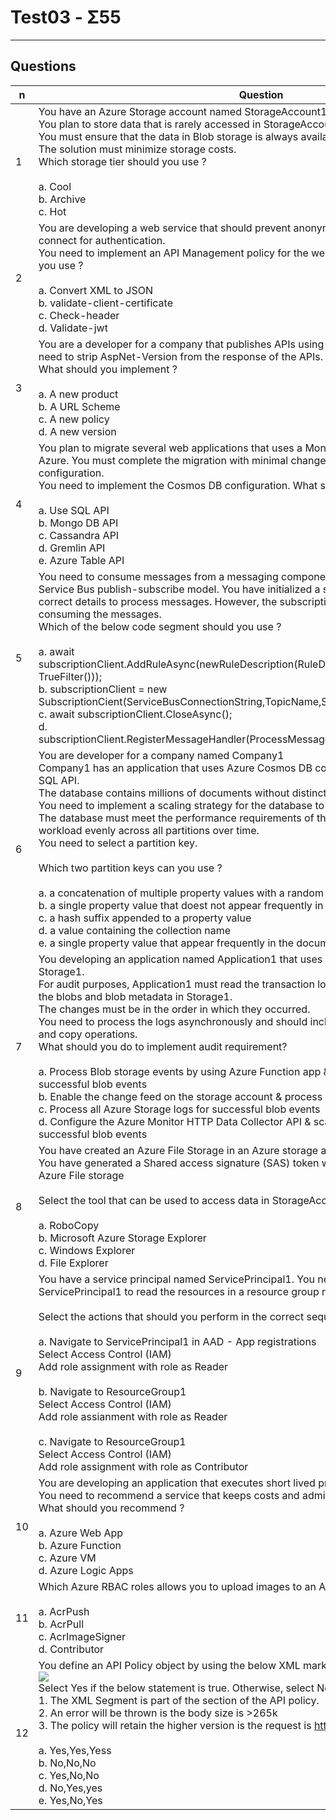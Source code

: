 # Test03 - Σ55

---

## Questions
|n|Question|Answer|
|-|--------|------|
|1|You have an Azure Storage account named StorageAccount1.<br/>You plan to store data that is rarely accessed in StorageAccount1 for several years.<br/>You must ensure that the data in Blob storage is always available for immediate access<br/>The solution must minimize storage costs.<br/>Which storage tier should you use ?<br/><br/>a. Cool<br/>b. Archive<br/>c. Hot|<details><summary>Answer</summary>True</details>|
|2|You are developing a web service that should prevent anonymous usage and use OpenID connect for authentication.<br/>You need to implement an API Management policy for the web service. Which policy should you use ?<br/><br/>a. Convert XML to JSON<br/>b. validate-client-certificate<br/>c. Check-header<br/>d. Validate-jwt|<details><summary>Answer</summary>True</details>|
|3|You are a developer for a company that publishes APIs using Azure API Management. You need to strip AspNet-Version from the response of the APIs.<br/>What should you implement ?<br/><br/>a. A new product<br/>b. A URL Scheme<br/>c. A new policy<br/>d. A new version|<details><summary>Answer</summary>True</details>|
|4|You plan to migrate several web applications that uses a MongoDB database to Microsoft Azure. You must complete the migration with minimal changes to source code and configuration.<br/>You need to implement the Cosmos DB configuration. What should you use ?<br/><br/>a. Use SQL API<br/>b. Mongo DB API<br/>c. Cassandra API<br/>d. Gremlin API<br/>e. Azure Table API|<details><summary>Answer</summary>True</details>|
|5|You need to consume messages from a messaging component that is developed using Azure Service Bus publish-subscribe model. You have initialized a subscription client object using correct details to process messages. However, the subscription application is still not consuming the messages.<br/>Which of the below code segment should you use ?<br/><br/>a. await subscriptionClient.AddRuleAsync(newRuleDescription(RuleDescription.DefaultRuleName,New TrueFilter()));<br/>b. subscriptionClient = new SubscriptionCient(ServiceBusConnectionString,TopicName,SubscriptionName);<br/>c. await subscriptionClient.CloseAsync();<br/>d. subscriptionClient.RegisterMessageHandler(ProcessMessageAsync,messagehandlerOptions);|<details><summary>Answer</summary>True</details>|
|6|You are developer for a company named Company1<br/>Company1 has an application that uses Azure Cosmos DB configured with Azure Cosmos DB SQL API.<br/>The database contains millions of documents without distinct values for partitioning.<br/>You need to implement a scaling strategy for the database to scale individual containers<br/>The database must meet the performance requirements of the application by spreading the workload evenly across all partitions over time.<br/>You need to select a partition key.<br/><br/>Which two partition keys can you use ?<br/><br/>a. a concatenation of multiple property values with a random suffix appended<br/>b. a single property value that doest not appear frequently in the documents<br/>c. a hash suffix appended to a property value<br/>d. a value containing the collection name<br/>e. a single property value that appear frequently in the documents|<details><summary>Answer</summary>True</details>|
|7|You developing an application named Application1 that uses Azure Blob storage named Storage1.<br/>For audit purposes, Application1 must read the transaction logs of all changes that occur to the blobs and blob metadata in Storage1.<br/>The changes must be in the order in which they occurred.<br/>You need to process the logs asynchronously and should include only create, update, delete and copy operations.<br/>What should you do to implement audit requirement?<br/><br/>a. Process Blob storage events by using Azure Function app & scan the request body for successful blob events<br/>b. Enable the change feed on the storage account & process all changes for available events<br/>c. Process all Azure Storage logs for successful blob events<br/>d. Configure the Azure Monitor HTTP Data Collector API & scan the request body for successful blob events|<details><summary>Answer</summary>True</details>|
|8|You have created an Azure File Storage in an Azure storage account named StorageAccount1. You have generated a Shared access signature (SAS) token with read and write access to Azure File storage<br/><br/>Select the tool that can be used to access data in StorageAccount1 using SAS token ?<br/><br/>a. RoboCopy<br/>b. Microsoft Azure Storage Explorer<br/>c. Windows Explorer<br/>d. File Explorer|<details><summary>Answer</summary>True</details>|
|9|You have a service principal named ServicePrincipal1. You need to provide read access to ServicePrincipal1 to read the resources in a resource group named ResourceGroup1.<br/><br/>Select the actions that should you perform in the correct sequence ?<br/><br/>a. Navigate to ServicePrincipal1 in AAD - App registrations<br/>Select Access Control (IAM)<br/>Add role assignment with role as Reader<br/><br/>b. Navigate to ResourceGroup1<br/>Select Access Control (IAM)<br/>Add role assianment with role as Reader<br/><br/>c. Navigate to ResourceGroup1<br/>Select Access Control (IAM)<br/>Add role assignment with role as Contributor|<details><summary>Answer</summary>True</details>|
|10|You are developing an application that executes short lived processes on a schedule.<br/>You need to recommend a service that keeps costs and admin activities minimal.<br/>What should you recommend ?<br/><br/>a. Azure Web App<br/>b. Azure Function<br/>c. Azure VM<br/>d. Azure Logic Apps|<details><summary>Answer</summary>True</details>|
|11|Which Azure RBAC roles allows you to upload images to an Azure Container Registry ?<br/><br/>a. AcrPush<br/>b. AcrPull<br/>c. AcrImageSigner<br/>d. Contributor|<details><summary>Answer</summary>True</details>|
|12|You define an API Policy object by using the below XML markup:<br/>[<img src="https://i.imgur.com/L1eIzuZ.png">](https://i.imgur.com/L1eIzuZ.png)<br/>Select Yes if the below statement is true. Otherwise, select No<br/>1. The XML Segment is part of the <inbound> section of the API policy.<br/>2. An error will be thrown is the body size is >265k<br/>3. The policy will retain the higher version is the request is http://preparationlabs.com/api/8.2/<br/><br/>a. Yes,Yes,Yess<br/>b. No,No,No<br/>c. Yes,No,No<br/>d. No,Yes,yes<br/>e. Yes,No,Yes
